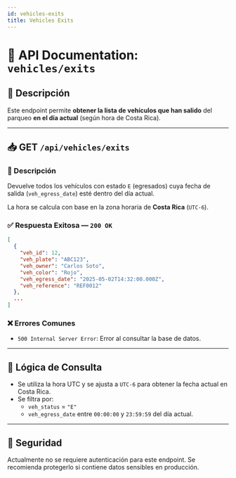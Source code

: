 ```yaml
---
id: vehicles-exits
title: Vehicles Exits
---
```


# 📘 API Documentation: `vehicles/exits`

## 📌 Descripción

Este endpoint permite **obtener la lista de vehículos que han salido** del parqueo **en el día actual** (según hora de Costa Rica).

---

## 📥 GET `/api/vehicles/exits`

### 🧾 Descripción

Devuelve todos los vehículos con estado `E` (egresados) cuya fecha de salida (`veh_egress_date`) esté dentro del día actual.

La hora se calcula con base en la zona horaria de **Costa Rica** (`UTC-6`).

### ✅ Respuesta Exitosa — `200 OK`

```json
[
  {
    "veh_id": 12,
    "veh_plate": "ABC123",
    "veh_owner": "Carlos Soto",
    "veh_color": "Rojo",
    "veh_egress_date": "2025-05-02T14:32:00.000Z",
    "veh_reference": "REF0012"
  },
  ...
]
```

### ❌ Errores Comunes

- `500 Internal Server Error`: Error al consultar la base de datos.

---

## 🔄 Lógica de Consulta

- Se utiliza la hora UTC y se ajusta a `UTC-6` para obtener la fecha actual en Costa Rica.
- Se filtra por:
  - `veh_status` = `"E"`
  - `veh_egress_date` entre `00:00:00` y `23:59:59` del día actual.

---

## 🔐 Seguridad

Actualmente no se requiere autenticación para este endpoint. Se recomienda protegerlo si contiene datos sensibles en producción.
